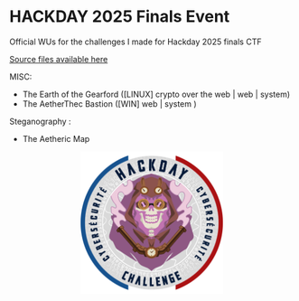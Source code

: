# HACKDAY 2025 Finals Event
Official WUs for the challenges I made for Hackday 2025 finals CTF 

<a href="" >Source files available here</a>

MISC: 

- The Earth of the Gearford ([LINUX] crypto over the web | web | system)
- The AetherThec Bastion ([WIN] web | system )

Steganography : 

- The Aetheric Map

<p align="center"><img src="hackday-logo-2025.png" style="width:50%">
</p>

